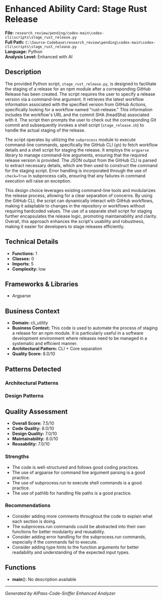 # Enhanced Ability Card: Stage Rust Release

**File:** `research_review/pending/codex-main\codex-cli\scripts\stage_rust_release.py`  
**Full Path:** `C:\Source-Codebase\research_review\pending\codex-main\codex-cli\scripts\stage_rust_release.py`  
**Language:** Python  
**Analysis Level:** Enhanced with AI

## Description

The provided Python script, `stage_rust_release.py`, is designed to facilitate the staging of a release for an npm module after a corresponding GitHub Release has been created. The script requires the user to specify a release version via a command-line argument. It retrieves the latest workflow information associated with the specified version from GitHub Actions, specifically looking for a workflow named "rust-release." This information includes the workflow's URL and the commit SHA (headSha) associated with it. The script then prompts the user to check out the corresponding Git commit and subsequently invokes a shell script (`stage_release.sh`) to handle the actual staging of the release.

The script operates by utilizing the `subprocess` module to execute command-line commands, specifically the GitHub CLI (`gh`) to fetch workflow details and a shell script for staging the release. It employs the `argparse` library to manage command-line arguments, ensuring that the required release version is provided. The JSON output from the GitHub CLI is parsed to extract necessary details, which are then used to construct the command for the staging script. Error handling is incorporated through the use of `check=True` in subprocess calls, ensuring that any failures in command execution will raise an exception.

This design choice leverages existing command-line tools and modularizes the release process, allowing for a clear separation of concerns. By using the GitHub CLI, the script can dynamically interact with GitHub workflows, making it adaptable to changes in the repository or workflows without requiring hardcoded values. The use of a separate shell script for staging further encapsulates the release logic, promoting maintainability and clarity. Overall, this approach enhances the script's usability and robustness, making it easier for developers to stage releases efficiently.

## Technical Details

- **Functions:** 1
- **Classes:** 0
- **Imports:** 5
- **Complexity:** low


## Frameworks & Libraries

- Argparse


## Business Context

- **Domain:** cli_utility
- **Business Context:** This code is used to automate the process of staging a release for an npm module. It is particularly useful in a software development environment where releases need to be managed in a systematic and efficient manner.
- **Architectural Pattern:** CLI + Core separation
- **Quality Score:** 8.0/10


## Patterns Detected

### Architectural Patterns


### Design Patterns



## Quality Assessment

- **Overall Score:** 7.5/10
- **Code Quality:** 8.0/10
- **Design Quality:** 7.0/10
- **Maintainability:** 8.0/10
- **Reusability:** 7.0/10

### Strengths

- The code is well-structured and follows good coding practices.
- The use of argparse for command line argument parsing is a good practice.
- The use of subprocess.run to execute shell commands is a good practice.
- The use of pathlib for handling file paths is a good practice.

### Recommendations

- Consider adding more comments throughout the code to explain what each section is doing.
- The subprocess.run commands could be abstracted into their own functions for better modularity and reusability.
- Consider adding error handling for the subprocess.run commands, especially if the commands fail to execute.
- Consider adding type hints to the function arguments for better readability and understanding of the expected input types.


## Functions

- **main**(): No description available

---
*Generated by AIPass-Code-Sniffer Enhanced Analyzer*
